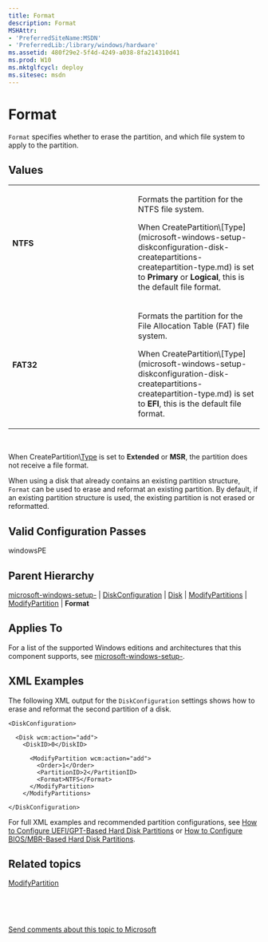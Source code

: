 ```yaml
---
title: Format
description: Format
MSHAttr:
- 'PreferredSiteName:MSDN'
- 'PreferredLib:/library/windows/hardware'
ms.assetid: 480f29e2-5f4d-4249-a038-8fa214310d41
ms.prod: W10
ms.mktglfcycl: deploy
ms.sitesec: msdn
---
```


# Format


`Format` specifies whether to erase the partition, and which file system to apply to the partition.

## Values


<table>
<colgroup>
<col width="50%" />
<col width="50%" />
</colgroup>
<tbody>
<tr class="odd">
<td><p><strong>NTFS</strong></p></td>
<td><p>Formats the partition for the NTFS file system.</p>
<p>When CreatePartition\[Type](microsoft-windows-setup-diskconfiguration-disk-createpartitions-createpartition-type.md) is set to <strong>Primary</strong> or <strong>Logical</strong>, this is the default file format.</p></td>
</tr>
<tr class="even">
<td><p><strong>FAT32</strong></p></td>
<td><p>Formats the partition for the File Allocation Table (FAT) file system.</p>
<p>When CreatePartition\[Type](microsoft-windows-setup-diskconfiguration-disk-createpartitions-createpartition-type.md) is set to <strong>EFI</strong>, this is the default file format.</p></td>
</tr>
</tbody>
</table>

 

When CreatePartition\\[Type](microsoft-windows-setup-diskconfiguration-disk-createpartitions-createpartition-type.md) is set to **Extended** or **MSR**, the partition does not receive a file format.

When using a disk that already contains an existing partition structure, `Format` can be used to erase and reformat an existing partition. By default, if an existing partition structure is used, the existing partition is not erased or reformatted.

## Valid Configuration Passes


windowsPE

## Parent Hierarchy


[microsoft-windows-setup-](mmicrosoft-windows-setup.md) | [DiskConfiguration](microsoft-windows-setup-diskconfiguration.md) | [Disk](microsoft-windows-setup-diskconfiguration-disk.md) | [ModifyPartitions](microsoft-windows-setup-diskconfiguration-disk-modifypartitions.md) | [ModifyPartition](microsoft-windows-setup-diskconfiguration-disk-modifypartitions-modifypartition.md) | **Format**

## Applies To


For a list of the supported Windows editions and architectures that this component supports, see [microsoft-windows-setup-](mmicrosoft-windows-setup.md).

## XML Examples


The following XML output for the `DiskConfiguration` settings shows how to erase and reformat the second partition of a disk.

``` syntax
<DiskConfiguration>

  <Disk wcm:action="add">
    <DiskID>0</DiskID> 

      <ModifyPartition wcm:action="add">
        <Order>1</Order> 
        <PartitionID>2</PartitionID> 
        <Format>NTFS</Format> 
      </ModifyPartition>
    </ModifyPartitions>

</DiskConfiguration>
```

For full XML examples and recommended partition configurations, see [How to Configure UEFI/GPT-Based Hard Disk Partitions](http://go.microsoft.com/fwlink/?LinkId=214261) or [How to Configure BIOS/MBR-Based Hard Disk Partitions](http://go.microsoft.com/fwlink/?LinkId=214260).

## Related topics


[ModifyPartition](microsoft-windows-setup-diskconfiguration-disk-modifypartitions-modifypartition.md)

 

 

[Send comments about this topic to Microsoft](mailto:wsddocfb@microsoft.com?subject=Documentation%20feedback%20%5Bp_unattend\p_unattend%5D:%20Format%20%20RELEASE:%20%2810/3/2016%29&body=%0A%0APRIVACY%20STATEMENT%0A%0AWe%20use%20your%20feedback%20to%20improve%20the%20documentation.%20We%20don't%20use%20your%20email%20address%20for%20any%20other%20purpose,%20and%20we'll%20remove%20your%20email%20address%20from%20our%20system%20after%20the%20issue%20that%20you're%20reporting%20is%20fixed.%20While%20we're%20working%20to%20fix%20this%20issue,%20we%20might%20send%20you%20an%20email%20message%20to%20ask%20for%20more%20info.%20Later,%20we%20might%20also%20send%20you%20an%20email%20message%20to%20let%20you%20know%20that%20we've%20addressed%20your%20feedback.%0A%0AFor%20more%20info%20about%20Microsoft's%20privacy%20policy,%20see%20http://privacy.microsoft.com/default.aspx. "Send comments about this topic to Microsoft")





